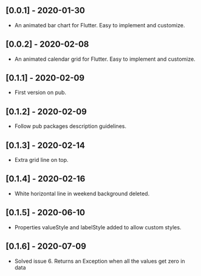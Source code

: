 ## [0.0.1] - 2020-01-30

* An animated bar chart for Flutter. Easy to implement and customize.

## [0.0.2] - 2020-02-08

* An animated calendar grid for Flutter. Easy to implement and customize.

## [0.1.1] - 2020-02-09

* First version on pub.

## [0.1.2] - 2020-02-09

* Follow pub packages description guidelines.

## [0.1.3] - 2020-02-14

* Extra grid line on top.

## [0.1.4] - 2020-02-16

* White horizontal line in weekend background deleted.

## [0.1.5] - 2020-06-10

* Properties valueStyle and labelStyle added to allow custom styles.

## [0.1.6] - 2020-07-09

* Solved issue 6. Returns an Exception when all the values get zero in data 
